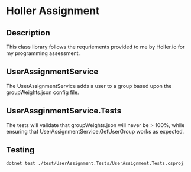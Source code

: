 # Holler Assignment

## Description

This class library follows the requriements provided to me by Holler.io for my programming assessment. 

## UserAssignmentService

The UserAssignmentService adds a user to a group based upon the groupWeights.json config file. 

## UserAssginmentService.Tests

The tests will validate that groupWeights.json will never be > 100%, while ensuring that UserAssignmentService.GetUserGroup works as expected.

## Testing
`dotnet test ./test/UserAssignment.Tests/UserAssignment.Tests.csproj`
